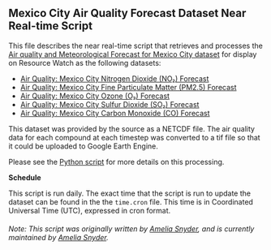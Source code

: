 ## Mexico City Air Quality Forecast Dataset Near Real-time Script
This file describes the near real-time script that retrieves and processes the [Air quality and Meteorological Forecast for Mexico City dataset](http://www.aire.cdmx.gob.mx/pronostico-aire/pronostico-por-contaminante.php) for display on Resource Watch as the following datasets:
* [Air Quality: Mexico City Nitrogen Dioxide (NO₂) Forecast](https://resourcewatch.org/data/explore/)
* [Air Quality: Mexico City Fine Particulate Matter (PM2.5) Forecast](https://resourcewatch.org/data/explore/)
* [Air Quality: Mexico City Ozone (O₃) Forecast](https://resourcewatch.org/data/explore/)
* [Air Quality: Mexico City Sulfur Dioxide (SO₂) Forecast](https://resourcewatch.org/data/explore/)
* [Air Quality: Mexico City Carbon Monoxide (CO) Forecast](https://resourcewatch.org/data/explore/)

This dataset was provided by the source as a NETCDF file. The air quality data for each compound at each timestep was converted to a tif file so that it could be uploaded to Google Earth Engine.

Please see the [Python script](https://github.com/resource-watch/nrt-scripts/blob/master/\loc_mcaqf_mexico_city_aq_forecast/contents/src/__init__.py) for more details on this processing.

**Schedule**

This script is run daily. The exact time that the script is run to update the dataset can be found in the the `time.cron` file. This time is in Coordinated Universal Time (UTC), expressed in cron format.

###### Note: This script was originally written by [Amelia Snyder](https://www.wri.org/profile/amelia-snyder), and is currently maintained by [Amelia Snyder](https://www.wri.org/profile/amelia-snyder).